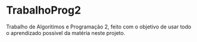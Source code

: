 # TrabalhoProg2
Trabalho de Algoritimos e Programação 2, feito com o objetivo de usar todo o aprendizado possivel da matéria neste projeto.
